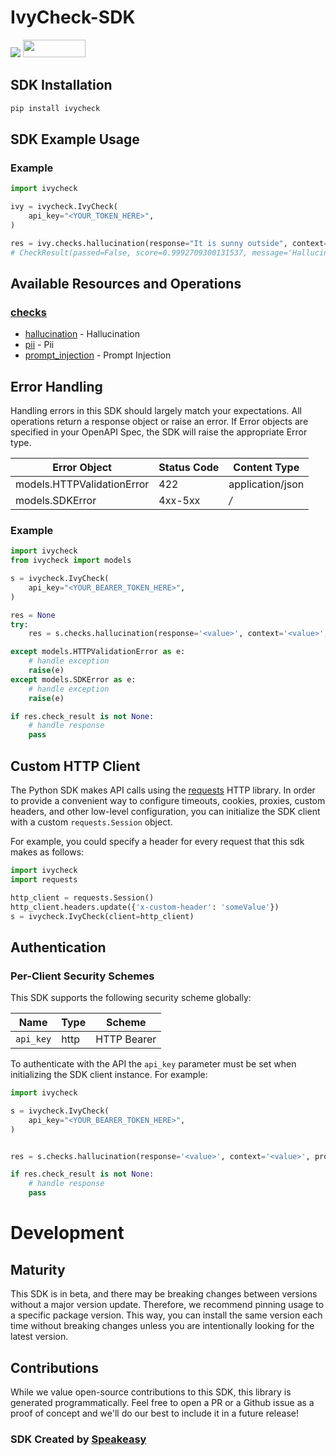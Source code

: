# IvyCheck-SDK

<div align="left">
    <a href="https://speakeasyapi.dev/"><img src="https://custom-icon-badges.demolab.com/badge/-Built%20By%20Speakeasy-212015?style=for-the-badge&logoColor=FBE331&logo=speakeasy&labelColor=545454" /></a>
    <a href="https://opensource.org/licenses/MIT">
        <img src="https://img.shields.io/badge/License-MIT-blue.svg" style="width: 100px; height: 28px;" />
    </a>
</div>

<!-- Start SDK Installation [installation] -->
## SDK Installation

```bash
pip install ivycheck
```
<!-- End SDK Installation [installation] -->

## SDK Example Usage

### Example

```python
import ivycheck

ivy = ivycheck.IvyCheck(
    api_key="<YOUR_TOKEN_HERE>",
)

res = ivy.checks.hallucination(response="It is sunny outside", context="It is rainig cats and dogs")
# CheckResult(passed=False, score=0.9992709300131537, message='Hallucination detected')

```

<!-- No SDK Example Usage [usage] -->

<!-- Start Available Resources and Operations [operations] -->
## Available Resources and Operations

### [checks](docs/sdks/checks/README.md)

* [hallucination](docs/sdks/checks/README.md#hallucination) - Hallucination
* [pii](docs/sdks/checks/README.md#pii) - Pii
* [prompt_injection](docs/sdks/checks/README.md#prompt_injection) - Prompt Injection
<!-- End Available Resources and Operations [operations] -->

<!-- Start Error Handling [errors] -->
## Error Handling

Handling errors in this SDK should largely match your expectations.  All operations return a response object or raise an error.  If Error objects are specified in your OpenAPI Spec, the SDK will raise the appropriate Error type.

| Error Object               | Status Code                | Content Type               |
| -------------------------- | -------------------------- | -------------------------- |
| models.HTTPValidationError | 422                        | application/json           |
| models.SDKError            | 4xx-5xx                    | */*                        |

### Example

```python
import ivycheck
from ivycheck import models

s = ivycheck.IvyCheck(
    api_key="<YOUR_BEARER_TOKEN_HERE>",
)

res = None
try:
    res = s.checks.hallucination(response='<value>', context='<value>', project_id='<value>')

except models.HTTPValidationError as e:
    # handle exception
    raise(e)
except models.SDKError as e:
    # handle exception
    raise(e)

if res.check_result is not None:
    # handle response
    pass

```
<!-- End Error Handling [errors] -->
<!-- No Server Selection [server] -->

<!-- Start Custom HTTP Client [http-client] -->
## Custom HTTP Client

The Python SDK makes API calls using the [requests](https://pypi.org/project/requests/) HTTP library.  In order to provide a convenient way to configure timeouts, cookies, proxies, custom headers, and other low-level configuration, you can initialize the SDK client with a custom `requests.Session` object.

For example, you could specify a header for every request that this sdk makes as follows:
```python
import ivycheck
import requests

http_client = requests.Session()
http_client.headers.update({'x-custom-header': 'someValue'})
s = ivycheck.IvyCheck(client=http_client)
```
<!-- End Custom HTTP Client [http-client] -->

<!-- Start Authentication [security] -->
## Authentication

### Per-Client Security Schemes

This SDK supports the following security scheme globally:

| Name        | Type        | Scheme      |
| ----------- | ----------- | ----------- |
| `api_key`   | http        | HTTP Bearer |

To authenticate with the API the `api_key` parameter must be set when initializing the SDK client instance. For example:
```python
import ivycheck

s = ivycheck.IvyCheck(
    api_key="<YOUR_BEARER_TOKEN_HERE>",
)


res = s.checks.hallucination(response='<value>', context='<value>', project_id='<value>')

if res.check_result is not None:
    # handle response
    pass

```
<!-- End Authentication [security] -->

<!-- Placeholder for Future Speakeasy SDK Sections -->

# Development

## Maturity

This SDK is in beta, and there may be breaking changes between versions without a major version update. Therefore, we recommend pinning usage
to a specific package version. This way, you can install the same version each time without breaking changes unless you are intentionally
looking for the latest version.

## Contributions

While we value open-source contributions to this SDK, this library is generated programmatically.
Feel free to open a PR or a Github issue as a proof of concept and we'll do our best to include it in a future release!

### SDK Created by [Speakeasy](https://docs.speakeasyapi.dev/docs/using-speakeasy/client-sdks)
